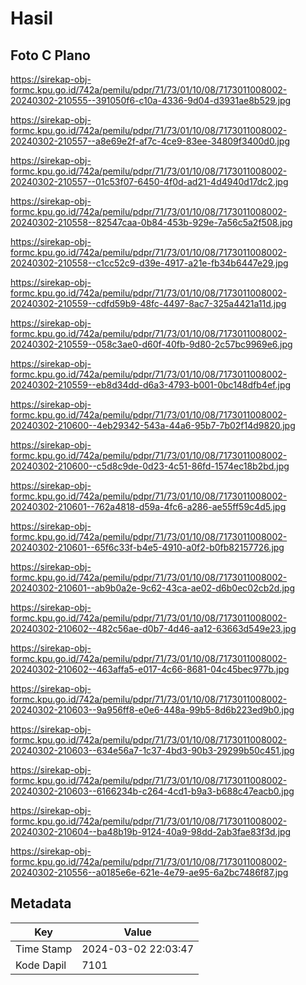 # Hasil

## Foto C Plano

https://sirekap-obj-formc.kpu.go.id/742a/pemilu/pdpr/71/73/01/10/08/7173011008002-20240302-210555--391050f6-c10a-4336-9d04-d3931ae8b529.jpg

https://sirekap-obj-formc.kpu.go.id/742a/pemilu/pdpr/71/73/01/10/08/7173011008002-20240302-210557--a8e69e2f-af7c-4ce9-83ee-34809f3400d0.jpg

https://sirekap-obj-formc.kpu.go.id/742a/pemilu/pdpr/71/73/01/10/08/7173011008002-20240302-210557--01c53f07-6450-4f0d-ad21-4d4940d17dc2.jpg

https://sirekap-obj-formc.kpu.go.id/742a/pemilu/pdpr/71/73/01/10/08/7173011008002-20240302-210558--82547caa-0b84-453b-929e-7a56c5a2f508.jpg

https://sirekap-obj-formc.kpu.go.id/742a/pemilu/pdpr/71/73/01/10/08/7173011008002-20240302-210558--c1cc52c9-d39e-4917-a21e-fb34b6447e29.jpg

https://sirekap-obj-formc.kpu.go.id/742a/pemilu/pdpr/71/73/01/10/08/7173011008002-20240302-210559--cdfd59b9-48fc-4497-8ac7-325a4421a11d.jpg

https://sirekap-obj-formc.kpu.go.id/742a/pemilu/pdpr/71/73/01/10/08/7173011008002-20240302-210559--058c3ae0-d60f-40fb-9d80-2c57bc9969e6.jpg

https://sirekap-obj-formc.kpu.go.id/742a/pemilu/pdpr/71/73/01/10/08/7173011008002-20240302-210559--eb8d34dd-d6a3-4793-b001-0bc148dfb4ef.jpg

https://sirekap-obj-formc.kpu.go.id/742a/pemilu/pdpr/71/73/01/10/08/7173011008002-20240302-210600--4eb29342-543a-44a6-95b7-7b02f14d9820.jpg

https://sirekap-obj-formc.kpu.go.id/742a/pemilu/pdpr/71/73/01/10/08/7173011008002-20240302-210600--c5d8c9de-0d23-4c51-86fd-1574ec18b2bd.jpg

https://sirekap-obj-formc.kpu.go.id/742a/pemilu/pdpr/71/73/01/10/08/7173011008002-20240302-210601--762a4818-d59a-4fc6-a286-ae55ff59c4d5.jpg

https://sirekap-obj-formc.kpu.go.id/742a/pemilu/pdpr/71/73/01/10/08/7173011008002-20240302-210601--65f6c33f-b4e5-4910-a0f2-b0fb82157726.jpg

https://sirekap-obj-formc.kpu.go.id/742a/pemilu/pdpr/71/73/01/10/08/7173011008002-20240302-210601--ab9b0a2e-9c62-43ca-ae02-d6b0ec02cb2d.jpg

https://sirekap-obj-formc.kpu.go.id/742a/pemilu/pdpr/71/73/01/10/08/7173011008002-20240302-210602--482c56ae-d0b7-4d46-aa12-63663d549e23.jpg

https://sirekap-obj-formc.kpu.go.id/742a/pemilu/pdpr/71/73/01/10/08/7173011008002-20240302-210602--463affa5-e017-4c66-8681-04c45bec977b.jpg

https://sirekap-obj-formc.kpu.go.id/742a/pemilu/pdpr/71/73/01/10/08/7173011008002-20240302-210603--9a956ff8-e0e6-448a-99b5-8d6b223ed9b0.jpg

https://sirekap-obj-formc.kpu.go.id/742a/pemilu/pdpr/71/73/01/10/08/7173011008002-20240302-210603--634e56a7-1c37-4bd3-90b3-29299b50c451.jpg

https://sirekap-obj-formc.kpu.go.id/742a/pemilu/pdpr/71/73/01/10/08/7173011008002-20240302-210603--6166234b-c264-4cd1-b9a3-b688c47eacb0.jpg

https://sirekap-obj-formc.kpu.go.id/742a/pemilu/pdpr/71/73/01/10/08/7173011008002-20240302-210604--ba48b19b-9124-40a9-98dd-2ab3fae83f3d.jpg

https://sirekap-obj-formc.kpu.go.id/742a/pemilu/pdpr/71/73/01/10/08/7173011008002-20240302-210556--a0185e6e-621e-4e79-ae95-6a2bc7486f87.jpg


## Metadata

| Key        | Value               |
| ---------- | ------------------- |
| Time Stamp | 2024-03-02 22:03:47 |
| Kode Dapil | 7101                |



